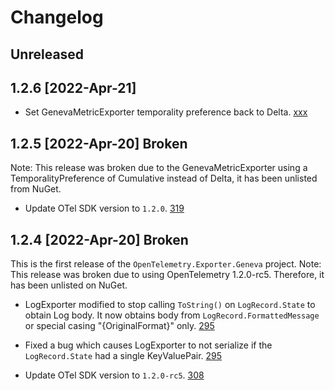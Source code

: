 # Changelog

## Unreleased

## 1.2.6 [2022-Apr-21]

* Set GenevaMetricExporter temporality preference back to Delta.
[xxx](https://github.com/open-telemetry/opentelemetry-dotnet-contrib/pull/xxx)

## 1.2.5 [2022-Apr-20] Broken

Note: This release was broken due to the GenevaMetricExporter
using a TemporalityPreference of Cumulative instead of Delta, it has been
unlisted from NuGet.

* Update OTel SDK version to `1.2.0`.
[319](https://github.com/open-telemetry/opentelemetry-dotnet-contrib/pull/319)

## 1.2.4 [2022-Apr-20] Broken

This is the first release of the `OpenTelemetry.Exporter.Geneva`
project.
Note: This release was broken due to using OpenTelemetry 1.2.0-rc5.
Therefore, it has been unlisted on NuGet.

* LogExporter modified to stop calling `ToString()`
on `LogRecord.State` to obtain Log body. It now
obtains body from `LogRecord.FormattedMessage`
or special casing "{OriginalFormat}" only.
[295](https://github.com/open-telemetry/opentelemetry-dotnet-contrib/pull/295)

* Fixed a bug which causes LogExporter to not
serialize if the `LogRecord.State` had a
single KeyValuePair.
[295](https://github.com/open-telemetry/opentelemetry-dotnet-contrib/pull/295)

* Update OTel SDK version to `1.2.0-rc5`.
[308](https://github.com/open-telemetry/opentelemetry-dotnet-contrib/pull/308)
